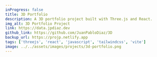 ```yaml
---
inProgress: false
title: 3D Portfolio
description: A 3D portfolio project built with Three.js and React.
img_alt: 3D Portfolio Project
link: https://data.jpdiaz.dev
github_link: https://github.com/JuanPabloDiaz/3D
backup_url: https://projp.netlify.app
tags: ['threejs', 'react', 'javascript', 'tailwindcss', 'vite']
image: ../../assets/images/projects/3d-portfolio.png
---
```

